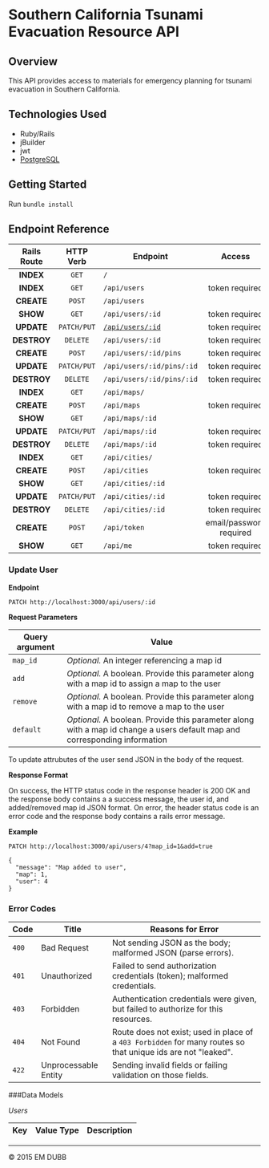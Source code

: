 # Southern California Tsunami Evacuation Resource API

## Overview

This API provides access to materials for emergency planning for tsunami evacuation
in Southern California.

## Technologies Used

* Ruby/Rails
* jBuilder
* jwt
* [PostgreSQL](http://www.postgresql.org/docs/)

## Getting Started

Run `bundle install`

## Endpoint Reference

Rails Route | HTTP Verb  | Endpoint                      | Access    
:----------:|:----------:|-------------------------------|:---------------:
**INDEX**   | `GET`      | `/`                           | 
**INDEX**   | `GET`      | `/api/users`                  | token required
**CREATE**  | `POST`     | `/api/users`                  | 
**SHOW**    | `GET`      | `/api/users/:id`              | token required
**UPDATE**  | `PATCH/PUT`| [`/api/users/:id`](#postUser) | token required
**DESTROY** | `DELETE`   | `/api/users/:id`              | token required
**CREATE**  | `POST`     | `/api/users/:id/pins`         | token required
**UPDATE**  | `PATCH/PUT`| `/api/users/:id/pins/:id`     | token required
**DESTROY** | `DELETE`   | `/api/users/:id/pins/:id`     | token required
**INDEX**   | `GET`      | `/api/maps/`                  | 
**CREATE**  | `POST`     | `/api/maps`                   | token required
**SHOW**    | `GET`      | `/api/maps/:id`               | 
**UPDATE**  | `PATCH/PUT`| `/api/maps/:id`               | token required
**DESTROY** | `DELETE`   | `/api/maps/:id`               | token required
**INDEX**   | `GET`      | `/api/cities/`                | 
**CREATE**  | `POST`     | `/api/cities`                 | token required
**SHOW**    | `GET`      | `/api/cities/:id`             | 
**UPDATE**  | `PATCH/PUT`| `/api/cities/:id`             | token required
**DESTROY** | `DELETE`   | `/api/cities/:id`             | token required
**CREATE**  | `POST`     | `/api/token`                  | email/password required
**SHOW**    | `GET`      | `/api/me`                     | token required

<a name="postUser"></a>
### Update User 

**Endpoint**

```PATCH http://localhost:3000/api/users/:id```

**Request Parameters**

Query argument | Value
---------------|------------------------------
`map_id`       | *Optional.* An integer referencing a map id
`add`          | *Optional.* A boolean. Provide this parameter along with a map id to assign a map to the user
`remove`       | *Optional.* A boolean. Provide this parameter along with a map id to remove a map to the user
`default`      | *Optional.* A boolean. Provide this parameter along with a map id change a users default map and corresponding information

To update attrubutes of the user send JSON in the body of the request.

**Response Format**

On success, the HTTP status code in the response header is 200 OK and the response body contains a a success message, the user id, and added/removed map id JSON format. On error, the header status code is an error code and the response body contains a rails error message.

**Example**

```PATCH http://localhost:3000/api/users/4?map_id=1&add=true```
```
{
  "message": "Map added to user",
  "map": 1,
  "user": 4
}
```

### Error Codes

Code      | Title                | Reasons for Error
----------|----------------------|----------------------------------
`400`     | Bad Request          | Not sending JSON as the body; malformed JSON (parse errors).
`401`     | Unauthorized         | Failed to send authorization credentials (token); malformed credentials.
`403`     | Forbidden		   	 | Authentication credentials were given, but failed to authorize for this resources.
`404`     | Not Found            |	Route does not exist; used in place of a `403 Forbidden` for many routes so that unique ids are not "leaked".
`422`     | Unprocessable Entity | Sending invalid fields or failing validation on those fields.

###Data Models

*Users*

Key       | Value Type       | Description 
----------|------------------|----------------------------------


---
© 2015 EM DUBB
